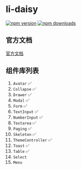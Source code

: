 # li-daisy

[![npm version](https://img.shields.io/npm/v/li-daisy.svg)](https://www.npmjs.com/package/li-daisy)
[![npm downloads](https://img.shields.io/npm/dt/li-daisy.svg)](https://www.npmjs.com/package/li-daisy)


## 官方文档

[官方文档](https://li-daisy.lirous.com/)

## 组件库列表

1. `Avatar` ✅
2. `Collapse` ✅
3. `Drawer` ✅
4. `Modal` ✅
5. `Form` ✅
6. `TextInput` ✅
7. `NumberInput` ✅
8. `Textarea` ✅
9. `Paging` ✅
10. `Skeleton` ✅
11. `ThemeController` ✅
12. `Toast` ✅
13. `Table` ✅
14. `Select`
15. `Menu`